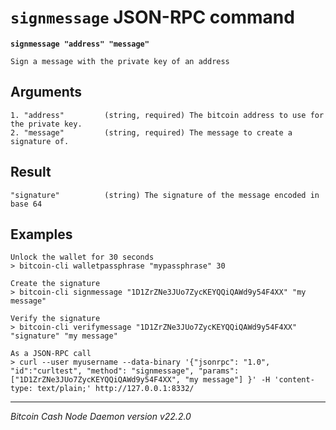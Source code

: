 `signmessage` JSON-RPC command
==============================

**`signmessage "address" "message"`**

```
Sign a message with the private key of an address
```

Arguments
---------

```
1. "address"         (string, required) The bitcoin address to use for the private key.
2. "message"         (string, required) The message to create a signature of.
```

Result
------

```
"signature"          (string) The signature of the message encoded in base 64
```

Examples
--------

```
Unlock the wallet for 30 seconds
> bitcoin-cli walletpassphrase "mypassphrase" 30

Create the signature
> bitcoin-cli signmessage "1D1ZrZNe3JUo7ZycKEYQQiQAWd9y54F4XX" "my message"

Verify the signature
> bitcoin-cli verifymessage "1D1ZrZNe3JUo7ZycKEYQQiQAWd9y54F4XX" "signature" "my message"

As a JSON-RPC call
> curl --user myusername --data-binary '{"jsonrpc": "1.0", "id":"curltest", "method": "signmessage", "params": ["1D1ZrZNe3JUo7ZycKEYQQiQAWd9y54F4XX", "my message"] }' -H 'content-type: text/plain;' http://127.0.0.1:8332/
```

***

*Bitcoin Cash Node Daemon version v22.2.0*
